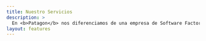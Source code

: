 ```yaml
---
title: Nuestro Servicios
description: >
  En <b>Patagon</b> nos diferenciamos de una empresa de Software Factory en <strong>muchas</strong> cosas.
layout: features
---
```

